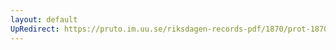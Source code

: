 ```yaml
---
layout: default
UpRedirect: https://pruto.im.uu.se/riksdagen-records-pdf/1870/prot-1870--fk--511/prot-1870--fk--511_008.pdf
---
```

